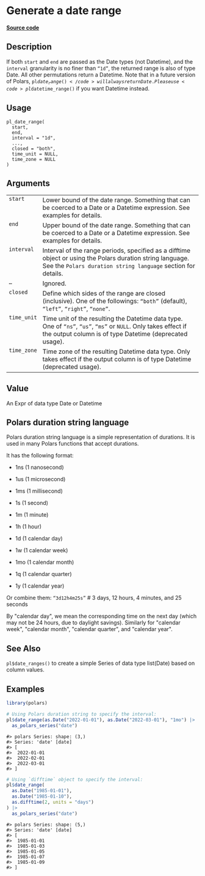 

# Generate a date range

[**Source code**](https://github.com/pola-rs/r-polars/tree/8dac37e8bf89bcd080a13d0ed20dd1dc2bee615f/R/functions__eager.R#L209)

## Description

If both <code>start</code> and <code>end</code> are passed as the Date
types (not Datetime), and the <code>interval</code> granularity is no
finer than <code>“1d”</code>, the returned range is also of type Date.
All other permutations return a Datetime. Note that in a future version
of Polars, <code>pl$date_range()</code> will always return Date. Please
use <code>pl$datetime_range()</code> if you want Datetime instead.

## Usage

<pre><code class='language-R'>pl_date_range(
  start,
  end,
  interval = "1d",
  ...,
  closed = "both",
  time_unit = NULL,
  time_zone = NULL
)
</code></pre>

## Arguments

<table>
<tr>
<td style="white-space: nowrap; font-family: monospace; vertical-align: top">
<code id="start">start</code>
</td>
<td>
Lower bound of the date range. Something that can be coerced to a Date
or a Datetime expression. See examples for details.
</td>
</tr>
<tr>
<td style="white-space: nowrap; font-family: monospace; vertical-align: top">
<code id="end">end</code>
</td>
<td>
Upper bound of the date range. Something that can be coerced to a Date
or a Datetime expression. See examples for details.
</td>
</tr>
<tr>
<td style="white-space: nowrap; font-family: monospace; vertical-align: top">
<code id="interval">interval</code>
</td>
<td>
Interval of the range periods, specified as a difftime object or using
the Polars duration string language. See the
<code style="white-space: pre;">Polars duration string language</code>
section for details.
</td>
</tr>
<tr>
<td style="white-space: nowrap; font-family: monospace; vertical-align: top">
<code id="...">…</code>
</td>
<td>
Ignored.
</td>
</tr>
<tr>
<td style="white-space: nowrap; font-family: monospace; vertical-align: top">
<code id="closed">closed</code>
</td>
<td>
Define which sides of the range are closed (inclusive). One of the
followings: <code>“both”</code> (default), <code>“left”</code>,
<code>“right”</code>, <code>“none”</code>.
</td>
</tr>
<tr>
<td style="white-space: nowrap; font-family: monospace; vertical-align: top">
<code id="time_unit">time_unit</code>
</td>
<td>
Time unit of the resulting the Datetime data type. One of
<code>“ns”</code>, <code>“us”</code>, <code>“ms”</code> or
<code>NULL</code>. Only takes effect if the output column is of type
Datetime (deprecated usage).
</td>
</tr>
<tr>
<td style="white-space: nowrap; font-family: monospace; vertical-align: top">
<code id="time_zone">time_zone</code>
</td>
<td>
Time zone of the resulting Datetime data type. Only takes effect if the
output column is of type Datetime (deprecated usage).
</td>
</tr>
</table>

## Value

An Expr of data type Date or Datetime

## Polars duration string language

Polars duration string language is a simple representation of durations.
It is used in many Polars functions that accept durations.

It has the following format:

<ul>
<li>

1ns (1 nanosecond)

</li>
<li>

1us (1 microsecond)

</li>
<li>

1ms (1 millisecond)

</li>
<li>

1s (1 second)

</li>
<li>

1m (1 minute)

</li>
<li>

1h (1 hour)

</li>
<li>

1d (1 calendar day)

</li>
<li>

1w (1 calendar week)

</li>
<li>

1mo (1 calendar month)

</li>
<li>

1q (1 calendar quarter)

</li>
<li>

1y (1 calendar year)

</li>
</ul>

Or combine them: <code>“3d12h4m25s”</code> \# 3 days, 12 hours, 4
minutes, and 25 seconds

By "calendar day", we mean the corresponding time on the next day (which
may not be 24 hours, due to daylight savings). Similarly for "calendar
week", "calendar month", "calendar quarter", and "calendar year".

## See Also

<code>pl$date_ranges()</code> to create a simple Series of data type
list(Date) based on column values.

## Examples

``` r
library(polars)

# Using Polars duration string to specify the interval:
pl$date_range(as.Date("2022-01-01"), as.Date("2022-03-01"), "1mo") |>
  as_polars_series("date")
```

    #> polars Series: shape: (3,)
    #> Series: 'date' [date]
    #> [
    #>  2022-01-01
    #>  2022-02-01
    #>  2022-03-01
    #> ]

``` r
# Using `difftime` object to specify the interval:
pl$date_range(
  as.Date("1985-01-01"),
  as.Date("1985-01-10"),
  as.difftime(2, units = "days")
) |>
  as_polars_series("date")
```

    #> polars Series: shape: (5,)
    #> Series: 'date' [date]
    #> [
    #>  1985-01-01
    #>  1985-01-03
    #>  1985-01-05
    #>  1985-01-07
    #>  1985-01-09
    #> ]
